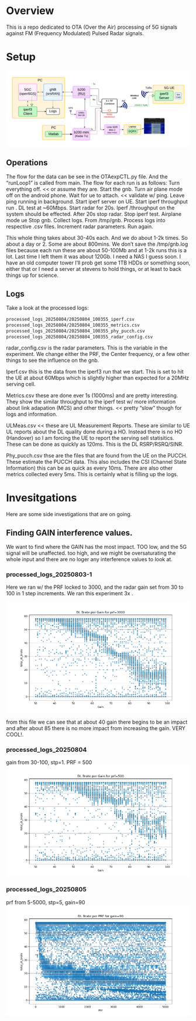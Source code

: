 # Overview

This is a repo dedicated to OTA (Over the Air) processing of 5G signals against FM (Frequency Modulated) Pulsed Radar signals. 

# Setup
![System Setup](images/5G_Radar_SystemView.png)

## Operations
The flow for the data can be see in the OTAexpCTL.py file. And the “runLoop1” is called from main. The flow for each run is as follows:
Turn everything off. << or assume they are.
Start the gnb.
Turn air plane mode off on the android phone.
Wait for ue to attach. << validate w/ ping.
Leave ping running in background.
Start iperf server on UE.
Start iperf throughput run . DL test at ~60Mbps.
Start radar for 20s.
Iperf /throughput on the system should be effected.
After 20s stop radar.
Stop iperf test.
Airplane mode ue
Stop gnb.
Collect logs. From /tmp/gnb.
Process logs into respective .csv files.
Increment radar parameters.
Run again.
 
This whole thing takes about 30-40s each. And we do about 1-2k times. So about a day or 2. Some are about 800mins.
We don’t save the /tmp/gnb.log files because each run these are about 50-100Mb and at 1-2k runs this is a lot. Last time I left them it was about 120Gb. I need a NAS I guess soon. I have an old computer tower I’ll prob get some 1TB HDDs or something soon, either that or I need a server at stevens to hold things, or at least to back things up for science.

## Logs
Take a look at the processed logs:
```processed_logs_20250804/20250804_100355_ULMeas.csv
processed_logs_20250804/20250804_100355_iperf.csv
processed_logs_20250804/20250804_100355_metrics.csv
processed_logs_20250804/20250804_100355_phy_pucch.csv
processed_logs_20250804/20250804_100355_radar_config.csv
```
 
radar_config.csv is the radar parameters. This is the variable in the experiment. We change either the PRF, the Center frequency, or a few other things to see the influence on the gnb.
 
Iperf.csv this is the data from the iperf3 run that we start. This is set to hit the UE at about 60Mbps which is slightly higher than expected for a 20MHz serving cell. 
 
Metrics.csv these are done ever 1s (1000ms) and are pretty interesting. They show the similar throughput to the iperf test w/ more information about link adapation (MCS) and other things. << pretty “slow” though for logs and information.
 
ULMeas.csv << these are UL Measurement Reports. These are similar to UE UL reports about the DL quality done during a HO. Instead there is no HO (Handover) so I am forcing the UE to report the serving sell statisitics. These can be done as quickly as 120ms. This is the DL RSRP/RSRQ/SINR.
 
Phy_pucch.csv thse are the files that are found from the UE on the PUCCH. These estimate the PUCCH data. This also includes the CSI (Channel State Information) this can be as quick as every 10ms. There are also other metrics collected every 5ms. This is certainly what is filling up the logs.


# Invesitgations
Here are some side investigations that are on going. 

## Finding GAIN interference values. 
We want to find where the GAIN has the most impact. TOO low, and the 5G signal will be unaffected. too high, and we might be oversaturating the whole input and there are no loger any interference values to look at. 

### processed_logs_20250803-1
Here we ran w/ the PRF locked to 3000, and the radar gain set from 30 to 100 in 1 step increments. We ran this experiment 3x . 

![System Setup](images/gainVbrate_prf3000.png)

from this file we can see that at about 40 gain there begins to be an impact and after about 85 there is no more impact from increasing the gain. VERY COOL!. 

### processed_logs_20250804
gain from 30-100, stp=1. PRF = 500
![System Setup](images/gainVbrate_prf500.png)

### processed_logs_20250805
prf from 5-5000, stp=5, gain=90
![System Setup](images/prfVbrate_gain90.png)